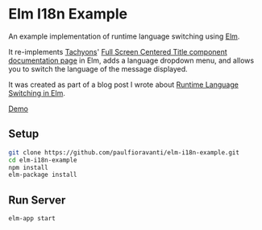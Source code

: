 # Elm I18n Example

An example implementation of runtime language switching using [Elm][].

It re-implements [Tachyons][]'
[Full Screen Centered Title component documentation page][] in Elm, adds a
language dropdown menu, and allows you to switch the language of the message
displayed.

It was created as part of a blog post I wrote about
[Runtime Language Switching in Elm][].

[Demo][]

## Setup

```sh
git clone https://github.com/paulfioravanti/elm-i18n-example.git
cd elm-i18n-example
npm install
elm-package install
```

## Run Server

```sh
elm-app start
```

[Demo]: https://elm-i18n-example.herokuapp.com/
[Elm]: http://elm-lang.org/
[Full Screen Centered Title component documentation page]: http://tachyons.io/components/layout/full-screen-centered-title/index.html
[Runtime Language Switching in Elm]: https://www.paulfioravanti.com
[Tachyons]: http://tachyons.io/
